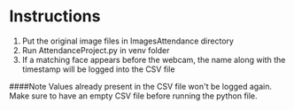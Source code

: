 # Instructions

1. Put the original image files in ImagesAttendance directory
2. Run AttendanceProject.py in venv folder
3. If a matching face appears before the webcam, the name along with the timestamp will be logged into the CSV file


####Note
Values already present in the CSV file won't be logged again. Make sure to have an empty CSV file before running the python file. 
